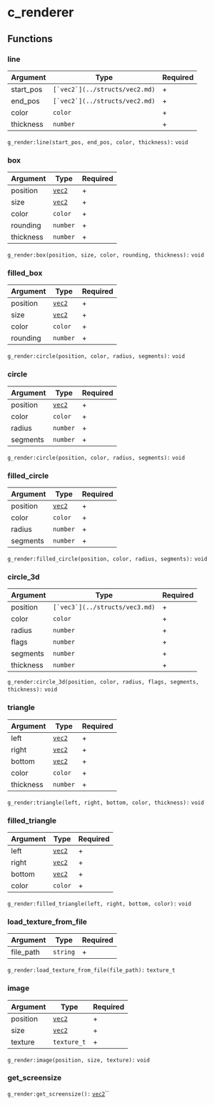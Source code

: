 # c\_renderer

## Functions

### line

| Argument   | Type                             | Required |
| ---------- | -------------------------------- | -------- |
| start\_pos | ``[`vec2`](../structs/vec2.md)`` | +        |
| end\_pos   | ``[`vec2`](../structs/vec2.md)`` | +        |
| color      | `color`                          | +        |
| thickness  | `number`                         | +        |

`g_render:line(start_pos, end_pos, color, thickness):` `void`

### box

| Argument  | Type                         | Required |
| --------- | ---------------------------- | -------- |
| position  | [`vec2`](../structs/vec2.md) | +        |
| size      | [`vec2`](../structs/vec2.md) | +        |
| color     | `color`                      | +        |
| rounding  | `number`                     | +        |
| thickness | `number`                     | +        |

`g_render:box(position, size, color, rounding, thickness):` `void`

### filled\_box

| Argument | Type                         | Required |
| -------- | ---------------------------- | -------- |
| position | [`vec2`](../structs/vec2.md) | +        |
| size     | [`vec2`](../structs/vec2.md) | +        |
| color    | `color`                      | +        |
| rounding | `number`                     | +        |

`g_render:circle(position, color, radius, segments):` `void`

### circle

| Argument | Type                         | Required |
| -------- | ---------------------------- | -------- |
| position | [`vec2`](../structs/vec2.md) | +        |
| color    | `color`                      | +        |
| radius   | `number`                     | +        |
| segments | `number`                     | +        |

`g_render:circle(position, color, radius, segments):` `void`

### filled\_circle

| Argument | Type                         | Required |
| -------- | ---------------------------- | -------- |
| position | [`vec2`](../structs/vec2.md) | +        |
| color    | `color`                      | +        |
| radius   | `number`                     | +        |
| segments | `number`                     | +        |

`g_render:filled_circle(position, color, radius, segments):` `void`

### circle\_3d

| Argument  | Type                             | Required |
| --------- | -------------------------------- | -------- |
| position  | ``[`vec3`](../structs/vec3.md)`` | +        |
| color     | `color`                          | +        |
| radius    | `number`                         | +        |
| flags     | `number`                         | +        |
| segments  | `number`                         | +        |
| thickness | `number`                         | +        |

`g_render:circle_3d(position, color, radius, flags, segments, thickness):` `void`

### triangle

| Argument  | Type                         | Required |
| --------- | ---------------------------- | -------- |
| left      | [`vec2`](../structs/vec2.md) | +        |
| right     | [`vec2`](../structs/vec2.md) | +        |
| bottom    | [`vec2`](../structs/vec2.md) | +        |
| color     | `color`                      | +        |
| thickness | `number`                     | +        |

`g_render:triangle(left, right, bottom, color, thickness):` `void`

### filled\_triangle

| Argument | Type                         | Required |
| -------- | ---------------------------- | -------- |
| left     | [`vec2`](../structs/vec2.md) | +        |
| right    | [`vec2`](../structs/vec2.md) | +        |
| bottom   | [`vec2`](../structs/vec2.md) | +        |
| color    | `color`                      | +        |

`g_render:filled_triangle(left, right, bottom, color):` `void`

### load\_texture\_from\_file

| Argument   | Type     | Required |
| ---------- | -------- | -------- |
| file\_path | `string` | +        |

`g_render:load_texture_from_file(file_path):` `texture_t`

### image

| Argument | Type                         | Required |
| -------- | ---------------------------- | -------- |
| position | [`vec2`](../structs/vec2.md) | +        |
| size     | [`vec2`](../structs/vec2.md) | +        |
| texture  | `texture_t`                  | +        |

`g_render:image(position, size, texture):` `void`

### get\_screensize

`g_render:get_screensize():` [`vec2`](../structs/vec2.md)``
